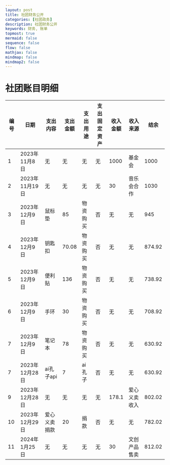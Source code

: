 ```yaml
---
layout: post
title: 社团财务公开
categories: [社团政务]
description: 社团财务公开
keywords: 财务, 账单
topmost: true
mermaid: false
sequence: false
flow: false
mathjax: false
mindmap: false
mindmap2: false
---
```


# 社团账目明细

| 编号 | 日期           | 支出<br>内容 | 支出<br>金额 | 支出<br>用途 | 支出<br>固定资产 | 收入<br>金额 | 收入<br>来源 | 结余   |
| ---- | -------------- | ------------ | ------------ | ------------ | ---------------- | ------------ | ------------ | ------ |
| 1    | 2023年11月8日  | 无           | 无           | 无           | 无               | 1000         | 基金会       | 1000   |
| 2    | 2023年11月19日 | 无           | 无           | 无           | 无               | 30           | 音乐会合作   | 1030   |
| 3    | 2023年12月9日  | 鼠标垫       | 85           | 物资购买     | 否               | 无           | 无           | 945    |
| 4    | 2023年12月9日  | 钥匙扣       | 70.08        | 物资购买     | 否               | 无           | 无           | 874.92 |
| 5    | 2023年12月9日  | 便利贴       | 136          | 物资购买     | 否               | 无           | 无           | 738.92 |
| 6    | 2023年12月9日  | 手环         | 30           | 物资购买     | 否               | 无           | 无           | 708.92 |
| 7    | 2023年12月9日  | 笔记本       | 78           | 物资购买     | 否               | 无           | 无           | 630.92 |
| 7    | 2023年12月28日 | ai孔子api    | 7            | ai孔子       | 否               | 无           | 无           | 630.92 |
| 9    | 2023年12月28日 | 无           | 无           | 无           | 无               | 178.1        | 爱心义卖收入 | 802.02 |
| 10   | 2023年12月29日 | 爱心义卖捐款 | 20           | 捐款         | 否               | 无           | 无           | 782.02 |
| 11   | 2024年1月25日  | 无           | 无           | 无           | 无               | 30           | 文创产品售卖 | 812.02 |
